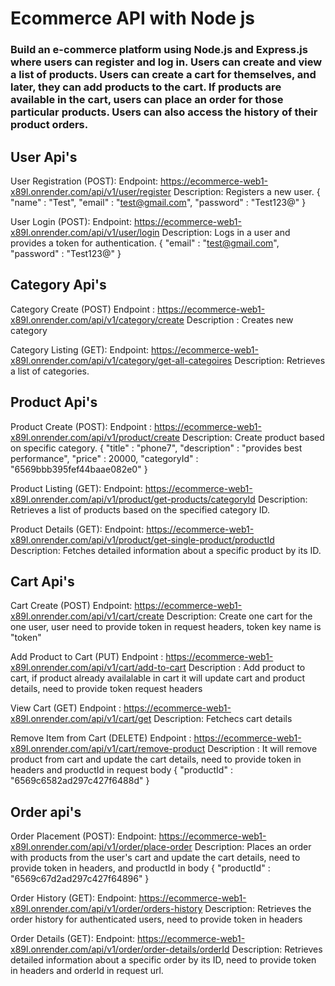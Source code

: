 # Ecommerce API with Node js

### Build an e-commerce platform using Node.js and Express.js where users can register and log in. Users can create and view a list of products. Users can create a cart for themselves, and later, they can add products to the cart. If products are available in the cart, users can place an order for those particular products. Users can also access the history of their product orders.

## User Api's

User Registration (POST):
Endpoint: https://ecommerce-web1-x89l.onrender.com/api/v1/user/register
Description: Registers a new user.
{
    "name" : "Test",
    "email" : "test@gmail.com",
    "password" : "Test123@"
}

User Login (POST):
Endpoint: https://ecommerce-web1-x89l.onrender.com/api/v1/user/login
Description: Logs in a user and provides a token for authentication.
{
    "email" : "test@gmail.com",
    "password" : "Test123@"
}


## Category Api's

Category Create (POST)
Endpoint : https://ecommerce-web1-x89l.onrender.com/api/v1/category/create
Description : Creates new category

Category Listing (GET):
Endpoint: https://ecommerce-web1-x89l.onrender.com/api/v1/category/get-all-categoires
Description: Retrieves a list of categories.

## Product Api's

Product Create (POST):
Endpoint : https://ecommerce-web1-x89l.onrender.com/api/v1/product/create
Description: Create product based on specific category.
{
    "title" : "phone7",
    "description" : "provides best performance",
    "price" : 20000,
    "categoryId" : "6569bbb395fef44baae082e0"
}

Product Listing (GET):
Endpoint: https://ecommerce-web1-x89l.onrender.com/api/v1/product/get-products/categoryId
Description: Retrieves a list of products based on the specified category ID.

Product Details (GET):
Endpoint: https://ecommerce-web1-x89l.onrender.com/api/v1/product/get-single-product/productId
Description: Fetches detailed information about a specific product by its ID.


## Cart Api's

Cart Create (POST)
Endpoint: https://ecommerce-web1-x89l.onrender.com/api/v1/cart/create
Description: Create one cart for the one user, user need to provide token in request headers, token key name is "token"

Add Product to Cart (PUT)
Endpoint : https://ecommerce-web1-x89l.onrender.com/api/v1/cart/add-to-cart
Description : Add product to cart, if product already availalable in cart it will update cart and product details, need to provide token request headers

View Cart (GET)
Endpoint : https://ecommerce-web1-x89l.onrender.com/api/v1/cart/get
Description: Fetchecs cart details

Remove Item from Cart (DELETE)
Endpoint : https://ecommerce-web1-x89l.onrender.com/api/v1/cart/remove-product
Description : It will remove product from cart and update the cart details, need to provide token in headers and productId in request body
{
    "productId" : "6569c6582ad297c427f6488d"
}

## Order api's

Order Placement (POST):
Endpoint: https://ecommerce-web1-x89l.onrender.com/api/v1/order/place-order
Description: Places an order with products from the user's cart and update the cart details, need to provide token in headers, and productId in body
{
    "productId" : "6569c67d2ad297c427f64896"
}

Order History (GET):
Endpoint: https://ecommerce-web1-x89l.onrender.com/api/v1/order/orders-history
Description: Retrieves the order history for authenticated users, need to provide token in headers

Order Details (GET):
Endpoint: https://ecommerce-web1-x89l.onrender.com/api/v1/order/order-details/orderId
Description: Retrieves detailed information about a specific order by its ID, need to provide token in headers and orderId in request url.



